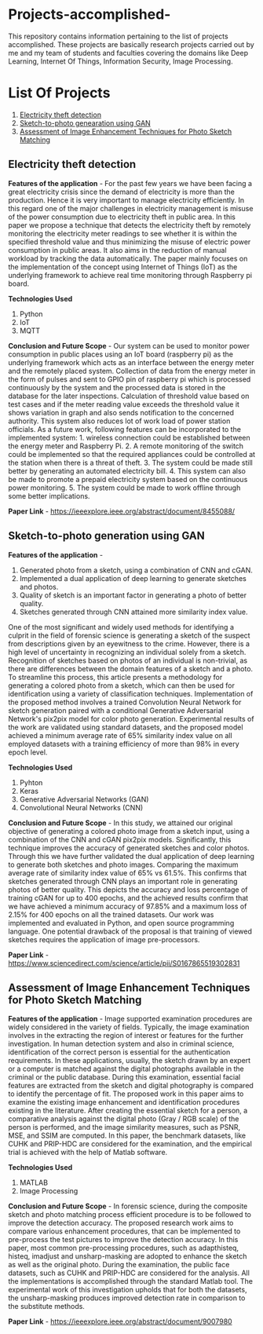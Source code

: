 # Projects-accomplished-
This repository contains information pertaining to the list of projects accomplished. These projects are basically research projects carried out by me and my team of students and faculties covering the domains like Deep Learning, Internet Of Things, Information Security, Image Processing.


# List Of Projects 
1. [Electricity theft detection](https://github.com/sannidhan/Projects-accomplished-/blob/main/README.md#electricity-theft-detection)
2. [Sketch-to-photo genearation using GAN](https://github.com/sannidhan/Projects-accomplished-/blob/main/README.md#Sketch-to-photo-generation-using-GAN)
3. [Assessment of Image Enhancement Techniques for Photo Sketch Matching](https://github.com/sannidhan/Projects-accomplished-/blob/main/README.md#Assessment-of-Image-Enhancement-Techniques-for-Photo-Sketch-Matching)

Electricity theft detection
-------------------------------------
**Features of the application** - For the past few years we have been facing a great electricity crisis since the demand of electricity is more than the production. Hence it is very important to manage electricity efficiently. In this regard one of the major challenges in electricity management is misuse of the power consumption due to electricity theft in public area. In this paper we propose a technique that detects the electricity theft by remotely monitoring the electricity meter readings to see whether it is within the specified threshold value and thus minimizing the misuse of electric power consumption in public areas. It also aims in the reduction of manual workload by tracking the data automatically. The paper mainly focuses on the implementation of the concept using Internet of Things (IoT) as the underlying framework to achieve real time monitoring through Raspberry pi board.

**Technologies Used**
1. Python
2. IoT
3. MQTT

**Conclusion and Future Scope** - Our system can be used to monitor power consumption in  public  places  using  an  IoT  board  (raspberry  pi)  as  the underlying  framework  which  acts  as  an  interface  between  the energy meter and the remotely placed system.  Collection of data from the energy meter in the form of pulses and sent to GPIO pin of raspberry pi which is processed continuously by the system and the  processed  data  is  stored  in  the  database  for  the  later inspections. Calculation of threshold value based on test cases and if the meter reading value exceeds the threshold value it shows variation in graph and also sends notification to the concerned authority. This system also reduces lot of work load of power station officials. As  a  future  work,  following  features  can  be incorporated to the implemented system: 1. wireless connection could be established between the energy meter and Raspberry Pi. 2. A remote monitoring of the switch could be implemented so that  the  required  appliances  could  be  controlled  at  the  station when there is a threat of theft. 3. The system could be made still better by generating an automated electricity bill. 4. This system can also be made to promote a prepaid electricity system based on  the  continuous  power  monitoring.  5.  The  system  could  be made to work offline through some better implications.  

**Paper Link** - https://ieeexplore.ieee.org/abstract/document/8455088/


Sketch-to-photo generation using GAN
--------------------------------------
**Features of the application** - 
1. Generated photo from a sketch, using a combination of CNN and cGAN.
2. Implemented a dual application of deep learning to generate sketches and photos.
3. Quality of sketch is an important factor in generating a photo of better quality.
4. Sketches generated through CNN attained more similarity index value.

One of the most significant and widely used methods for identifying a culprit in the field of forensic science is generating a sketch of the suspect from descriptions given by an eyewitness to the crime. However, there is a high level of uncertainty in recognizing an individual solely from a sketch. Recognition of sketches based on photos of an individual is non-trivial, as there are differences between the domain features of a sketch and a photo. To streamline this process, this article presents a methodology for generating a colored photo from a sketch, which can then be used for identification using a variety of classification techniques. Implementation of the proposed method involves a trained Convolution Neural Network for sketch generation paired with a conditional Generative Adversarial Network's pix2pix model for color photo generation. Experimental results of the work are validated using standard datasets, and the proposed model achieved a minimum average rate of 65% similarity index value on all employed datasets with a training efficiency of more than 98% in every epoch level.

**Technologies Used**
1. Pyhton
2. Keras
3. Generative Adversarial Networks (GAN)
4. Convolutional Neural Networks (CNN)

**Conclusion and Future Scope** - In this study, we attained our original objective of generating a colored photo image from a sketch input, using a combination of the CNN and cGAN pix2pix models. Significantly, this technique improves the accuracy of generated sketches and color photos. Through this we have further validated the dual application of deep learning to generate both sketches and photo images. Comparing the maximum average rate of similarity index value of 65% vs 61.5%. This confirms that sketches generated through CNN plays an important role in generating photos of better quality. This depicts the accuracy and loss percentage of training cGAN for up to 400 epochs, and the achieved results confirm that we have achieved a minimum accuracy of 97.85% and a maximum loss of 2.15% for 400 epochs on all the trained datasets. Our work was implemented and evaluated in Python, and open source programming language. One potential drawback of the proposal is that training of viewed sketches requires the application of image pre-processors.

**Paper Link** - https://www.sciencedirect.com/science/article/pii/S0167865519302831

Assessment of Image Enhancement Techniques for Photo Sketch Matching
-------------------------------------
**Features of the application** - Image supported examination procedures are widely considered in the variety of fields. Typically, the image examination involves in the extracting the region of interest or features for the further investigation. In human detection system and also in criminal science, identification of the correct person is essential for the authentication requirements. In these applications, usually, the sketch drawn by an expert or a computer is matched against the digital photographs available in the criminal or the public database. During this examination, essential facial features are extracted from the sketch and digital photography is compared to identify the percentage of fit. The proposed work in this paper aims to examine the existing image enhancement and identification procedures existing in the literature. After creating the essential sketch for a person, a comparative analysis against the digital photo (Gray / RGB scale) of the person is performed, and the image similarity measures, such as PSNR, MSE, and SSIM are computed. In this paper, the benchmark datasets, like CUHK and PRIP-HDC are considered for the examination, and the empirical trial is achieved with the help of Matlab software.

**Technologies Used**
1. MATLAB
2. Image Processing

**Conclusion and Future Scope** - In forensic science, during the composite sketch and photo matching process efficient procedure is to be followed to improve the detection accuracy. The proposed research work aims to compare various enhancement procedures, that can be implemented to pre-process the test pictures to improve the detection accuracy. In this paper, most common pre-processing procedures, such as adapthisteq, histeq, imadjust and unsharp-masking are adopted to enhance the sketch as well as the original photo. During the examination, the public face datasets, such as CUHK and PRIP-HDC are considered for the analysis. All the implementations is accomplished through the standard Matlab tool. The experimental work of this investigation upholds that for both the datasets, the unsharp-masking produces improved detection rate in comparison to the substitute methods.  

**Paper Link** - https://ieeexplore.ieee.org/abstract/document/9007980


